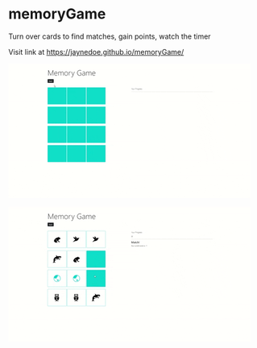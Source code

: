 # memoryGame
Turn over cards to find matches, gain points, watch the timer


Visit link at https://jaynedoe.github.io/memoryGame/


[![Memory Game1](memory1.gif)](https://gph.is/g/466bPk9)

[![Memory Game2](memory2.gif)](https://gph.is/g/Z7JbOKd)
